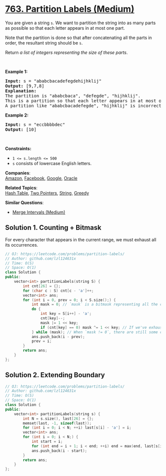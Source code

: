 # [763. Partition Labels (Medium)](https://leetcode.com/problems/partition-labels/)

<p>You are given a string <code>s</code>. We want to partition the string into as many parts as possible so that each letter appears in at most one part.</p>

<p>Note that the partition is done so that after concatenating all the parts in order, the resultant string should be <code>s</code>.</p>

<p>Return <em>a list of integers representing the size of these parts</em>.</p>

<p>&nbsp;</p>
<p><strong>Example 1:</strong></p>

<pre><strong>Input:</strong> s = "ababcbacadefegdehijhklij"
<strong>Output:</strong> [9,7,8]
<strong>Explanation:</strong>
The partition is "ababcbaca", "defegde", "hijhklij".
This is a partition so that each letter appears in at most one part.
A partition like "ababcbacadefegde", "hijhklij" is incorrect, because it splits s into less parts.
</pre>

<p><strong>Example 2:</strong></p>

<pre><strong>Input:</strong> s = "eccbbbbdec"
<strong>Output:</strong> [10]
</pre>

<p>&nbsp;</p>
<p><strong>Constraints:</strong></p>

<ul>
	<li><code>1 &lt;= s.length &lt;= 500</code></li>
	<li><code>s</code> consists of lowercase English letters.</li>
</ul>


**Companies**:  
[Amazon](https://leetcode.com/company/amazon), [Facebook](https://leetcode.com/company/facebook), [Google](https://leetcode.com/company/google), [Oracle](https://leetcode.com/company/oracle)

**Related Topics**:  
[Hash Table](https://leetcode.com/tag/hash-table/), [Two Pointers](https://leetcode.com/tag/two-pointers/), [String](https://leetcode.com/tag/string/), [Greedy](https://leetcode.com/tag/greedy/)

**Similar Questions**:
* [Merge Intervals (Medium)](https://leetcode.com/problems/merge-intervals/)

## Solution 1. Counting + Bitmask

For every character that appears in the current range, we must exhaust all its occurrences.

```cpp
// OJ: https://leetcode.com/problems/partition-labels/
// Author: github.com/lzl124631x
// Time: O(S)
// Space: O(1)
class Solution {
public:
    vector<int> partitionLabels(string S) {
        int cnt[26] = {};
        for (char c : S) cnt[c - 'a']++;
        vector<int> ans;
        for (int i = 0, prev = 0; i < S.size();) {
            int mask = 0; // `mask` is a bitmask representing all the characters that we've seen in the current range and haven't exhausted all their occurrences.
            do {
                int key = S[i++] - 'a';
                cnt[key]--;
                mask |= 1 << key; 
                if (cnt[key] == 0) mask ^= 1 << key; // If we've exhausted this character, remove it from the mask
            } while (mask); // When `mask != 0`, there are still some characters that have remaining occurrences -- we keep looping
            ans.push_back(i - prev);
            prev = i;
        }
        return ans;
    }
};
```

## Solution 2. Extending Boundary

```cpp
// OJ: https://leetcode.com/problems/partition-labels/
// Author: github.com/lzl124631x
// Time: O(S)
// Space: O(1)
class Solution {
public:
    vector<int> partitionLabels(string s) {
        int N = s.size(), last[26] = {};
        memset(last, -1, sizeof(last));
        for (int i = 0; i < N; ++i) last[s[i] - 'a'] = i;
        vector<int> ans;
        for (int i = 0; i < N;) {
            int start = i;
            for (int end = i + 1; i < end; ++i) end = max(end, last[s[i] - 'a'] + 1);
            ans.push_back(i - start);
        }
        return ans;
    }
};
```